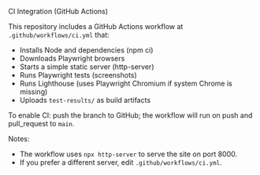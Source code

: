 CI Integration (GitHub Actions)

This repository includes a GitHub Actions workflow at `.github/workflows/ci.yml` that:

- Installs Node and dependencies (npm ci)
- Downloads Playwright browsers
- Starts a simple static server (http-server)
- Runs Playwright tests (screenshots)
- Runs Lighthouse (uses Playwright Chromium if system Chrome is missing)
- Uploads `test-results/` as build artifacts

To enable CI: push the branch to GitHub; the workflow will run on push and pull_request to `main`.

Notes:
- The workflow uses `npx http-server` to serve the site on port 8000.
- If you prefer a different server, edit `.github/workflows/ci.yml`.
